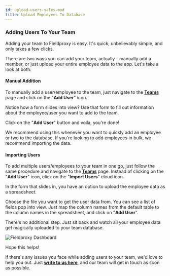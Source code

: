 ```yaml
---
id: upload-users-sales-mod
title: Upload Employees To Database
---
```


### Adding Users To Your Team

Adding your team to Fieldproxy is easy. It's quick, unbelievably simple, and only takes a few clicks.

There are two ways you can add your team, actually - manually add a member, or just upload your entire employee data to the app. Let's take a look at both:

#### Manual Addition

To manually add a user/employee to the team, just navigate to the **[Teams](https://client.fieldproxy.com/salesproxy/)** page and click on the "**Add User**" icon.

Notice how a form slides into view? Use that form to fill out information about the employee/user you want to add to the team.

Click on the "**Add User**" button and voila, you're done!

We recommend using this whenever you want to quickly add an employee or two to the database. If you're looking to add employees in bulk, we recommend importing the data.

#### Importing Users

To add multiple users/employees to your team in one go, just follow the same procedure and navigate to the **[Teams](https://client.fieldproxy.com/salesproxy/)** page. Instead of clicking on the "**Add User**" icon, click on the "**Import Users**" cloud icon.

In the form that slides in, you have an option to upload the employee data as a spreadsheet.

Choose the file you want to get the user data from. You can see a list of fields pop into view. Just map the column names from the default table to the column names in the spreadsheet, and click on "**Add User**".

There's no additional step. Just sit back and watch all your employee data get magically uploaded to your team database.

![Fieldproxy Dashboard](https://fpobstore.s3.sng01.cloud-object-storage.appdomain.cloud/1632390520914Screenshot%20from%202021-09-23%2013-16-59.png)

Hope this helps!

If there's any issues you face while adding users to your team, we'd love to help you out. Just **[write to us here](mailto:support@fieldproxy.com)**, and our team will get in touch as soon as possible.
